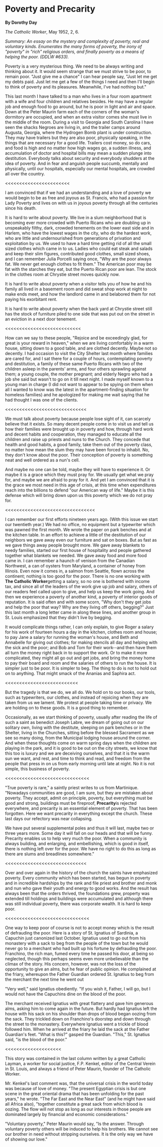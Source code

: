 Poverty and Precarity
=====================

**By Dorothy Day**

*The Catholic Worker*, May 1952, 2, 6.

*Summary: An essay on the mystery and complexity of poverty, real and
voluntary kinds. Enumerates the many forms of poverty, the irony of
"poverty" in "rich" religious orders, and finally poverty as a means of
helping the poor. (DDLW \#633).*

Poverty is a very mysterious thing. We need to be always writing and
thinking about it. It would seem strange that we must strive to be poor,
to remain poor. "Just give me a chance" I can hear people say, "Just let
me get my debts paid. Just let me get a few of the things I need and
then I'll begin to think of poverty and its pleasures. Meanwhile, I've
had nothing but."

This last month I have talked to a man who lives in a four room
apartment with a wife and four children and relatives besides. He may
have a regular job and enough food to go around, but he is poor in light
and air and space. Down at the Peter Maurin farm each of the corners of
the woman's dormitory are occupied, and when an extra visitor comes she
must live in the middle of the room. During a visit to Georgia and South
Carolina I have seen the shacks Negroes are living in, and the trailer
camps around Augusta, Georgia, where the Hydrogen Bomb plant is under
construction. They may have trailers but they are also poor, physically
speaking, in the things that are necessary for a good life. Trailers
cost money, so do cars, and food is high and no matter how high wages
go, a sudden illness, and accumulation of doctor and hospital bills may
mean a sudden plunge into destitution. Everybody talks about security
and everybody shudders at the idea of poverty. And in fear and anguish
people succumb, mentally and physically, until our hospitals, especially
our mental hospitals, are crowded all over the country.

\<\<\<\<\<\<\<\<\<\<\<\<\<\<\<\<\<\<\<\<\<\<\<

I am convinced that if we had an understanding and a love of poverty we
would begin to be as free and joyous as St. Francis, who had a passion
for Lady Poverty and lives on with us in joyous poverty through all the
centuries since his death.

It is hard to write about poverty. We live in a slum neighborhood that
is becoming ever more crowded with Puerto Ricans who are doubling up in
unspeakably filthy, dark, crowded tenements on the lower east side and
in Harlem, who have the lowest wages in the city, who do the hardest
work, who are little and undernourished from generations of privation
and exploitation by us. We used to have a hard time getting rid of all
the small sized clothes which came in to us. Ladies who could eat steak
and salads and keep their slim figures, contributed good clothes, small
sized shoes, and I can remember Julia Porcelli saying once, "Why are the
poor always fat. We never get enough clothes to fit them." The American
poor may be fat with the starches they eat, but the Puerto Rican poor
are lean. The stock in the clothes room at Chrystie street moves quickly
now.

It is hard to write about poverty when a visitor tells you of how he and
his family all lived in a basement room and did sweat shop work at night
to make ends meet, and how the landlord came in and belabored them for
not paying his exorbitant rent.

It is hard to write about poverty when the back yard at Chrystie street
still has the stock of furniture piled to one side that was put out on
the street in an eviction in a next door tenement.

\<\<\<\<\<\<\<\<\<\<\<\<\<\<\<\<\<\<\<\<\<\<\<\<\<\<\<

How can we say to these people, "Rejoice and be exceedingly glad, for
great is your reward in heaven," when we are living comfortably in a
warm house, sitting down to a good table, and are clothed decently.
Maybe not so decently. I had occasion to visit the City Shelter last
month where families are cared for, and I sat there for a couple of
hours, contemplating poverty and destitution, a family of these same
Puerto Ricans with two of the children asleep in the parents' arms, and
four others sprawling against them; a young couple, the mother pregnant;
and elderly Negro who had a job she said but wasn't to go on it till
next night. I made myself known to a young man in charge (I did not want
to appear to be spying on them when all I wanted to know was the latest
in the apartment-finding situation for homeless families) and he
apologized for making me wait saying that he had thought I was one of
the clients.

\<\<\<\<\<\<\<\<\<\<\<\<\<\<\<\<\<\<\<\<\<\<\<\<\<\<\<\<\<

We must talk about poverty because people lose sight of it, can scarcely
believe that it exists. So many decent people come in to visit us and
tell us how their families were brought up in poverty and how, through
hard work and decent habits and cooperation, they managed to educate all
the children and raise up priests and nuns to the Church. They concede
that health and good habits, a good family, take them out of the poverty
class, no matter how mean the slum they may have been forced to inhabit.
No, they don't know about the poor. Their conception of poverty is
something neat and well ordered as a nun's cell.

And maybe no one can be told, maybe they will have to experience it. Or
maybe it is a grace which they must pray for. We usually get what we
pray for, and maybe we are afraid to pray for it. And yet I am convinced
that it is the grace we most need in this age of crisis, at this time
when expenditures reach into the billions to defend "our American way of
life." Maybe it is this defense which will bring down upon us this
poverty which we do not pray for.

\<\<\<\<\<\<\<\<\<\<\<\<\<\<\<\<\<\<\<\<\<\<\<\<\<\<\<\<\<\<\<\<

I can remember our first efforts nineteen years ago. (With this issue we
start our twentieth year.) We had no office, no equipment but a
typewriter which was pawned the first month. We wrote the paper on park
benches and at the kitchen table. In an effort to achieve a little of
the destitution of our neighbors we gave away even our furniture and sat
on boxes. But as fast as we gave things away people brought more. We
gave away blankets to needy families, started our first house of
hospitality and people gathered together what blankets we needed. We
gave away food and more food came in. I can remember a haunch of venison
from the Canadian Northwest, a can of oysters from Maryland, a container
of honey from Illinois. Even now it comes in, a salmon from Seattle,
flown across the continent; nothing is too good for the poor. There is
no one working with **The Catholic Worker**getting a salary, so no one
is bothered with income tax, and since all of the leaders of the work
give up job and salary, others of our readers feel called upon to give,
and help us keep the work going. And then we experience a poverty of
another kind, a poverty of interior goods of reputation. It is said
often and with some scorn, "Why don't they get jobs and help the poor
that way? Why are they living off others, begging?" Just this last month
a long letter came in along these lines, and another group in St. Louis
emphasized that they didn't live by begging.

It would complicate things rather, I can only explain, to give Roger a
salary for his work of fourteen hours a day in the kitchen, clothes room
and house; to pay Jane a salary for running the woman's house, and Beth
and Annabelle for giving out clothes; for making stencils all day and
helping with the sick and the poor; and Bob and Tom for their work--and
then have them all turn the money right back in to support the work. Or
to make it more complicated, they might all go out and get jobs, and
bring the money home to pay their board and room and the salaries of
others to run the house. It is simpler just to be poor. It is simpler to
beg. The thing to do is not to hold out on to anything. That might smack
of the Ananias and Saphira act.

\<\<\<\<\<\<\<\<\<\<\<\<\<\<\<\<\<\<\<\<\<\<\<\<\<\<

But the tragedy is that we do, we all do. We hold on to our books, our
tools, such as typewriters, our clothes, and instead of rejoicing when
they are taken from us we lament. We protest at people taking time or
privacy. We are holding on to these goods. It is a good thing to
remember.

Occasionally, as we start thinking of poverty, usually after reading the
life of such a saint as benedict Joseph Labre, we dream of going out on
our solitary own, living with the destitute, sleeping on park benches or
in the Shelter, living in the Churches, sitting before the blessed
Sacrament as we see so many doing, from the Municipal lodging house
around the corner. And when these thoughts come on warm spring days when
the children are playing in the park, and it is good to be out on the
city streets, we know that this too is luxury and we are deceiving
ourselves, and that it is the warm sun we want, and rest, and time to
think and read, and freedom from the people that press in on us from
early morning until late at night. No it is not simple, this business of
poverty.

\<\<\<\<\<\<\<\<\<\<\<\<\<\<\<\<\<\<\<\<\<\<\<\<\<\<\<\<\<\<

"True poverty is rare," a saintly priest writes to us from Martinique.
"Nowadays communities are good, I am sure, but they are mistaken about
poverty. They accept, admit on principle, poverty, but everything must
be good and strong, buildings must be fireproof, **Precarity**is
rejected everywhere, and precarity is an essential element of poverty.
That has been forgotten. Here we want precarity in everything except the
church. These last days our refectory was near collapsing.

We have put several supplemental poles and thus it will last, maybe two
or three years more. Some day it will fall on our heads and that will be
funny. Precarity enables us to help very much the poor. When a community
is always building, and enlarging, and embellishing, which is good in
itself, there is nothing left over for the poor. We have no right to do
this as long as there are slums and breadlines somewhere."

\<\<\<\<\<\<\<\<\<\<\<\<\<\<\<\<\<\<\<\<\<\<\<\<\<\<\<\<\<

Over and over again in the history of the church the saints have
emphasized poverty. Every community which has been started, has begun in
poverty and in incredible hardships by the rank and file priest and
brother and monk and nun who gave their youth and energy to good works.
And the result has always been that the orders thrived, the foundations
grew, property was extended till holdings and buildings were accumulated
and although there was still individual poverty, there was corporate
wealth. It is hard to keep poor.

\<\<\<\<\<\<\<\<\<\<\<\<\<\<\<\<\<\<\<\<\<\<\<\<\<\<\<\<\<\<

One way to keep poor of course is not to accept money which is the
result of defrauding the poor. Here is a story of St. Ignatius of
Sardinia, a Capuchin just canonized last October. Ignatius used to go
out from his monastery with a sack to beg from the people of the town
but he would never go to a merchant who had built up his fortune by
defrauding the poor. Franchino, the rich man, fumed every time he passed
his door, at being so neglected, though this perhaps seems even more
unbelievable than the climax of the story. His concern, however, was not
the loss of the opportunity to give an alms, but he fear of public
opinion. He complained at the friary, whereupon the Father Guardian
ordered St. Ignatius to beg from the merchant the next time he went out

"Very well," said Ignatius obediently. "If you wish it, Father, I will
go, but I would not have the Capuchins dine on the blood of the poor.

The merchant received Ignatius with great flattery and gave him generous
alms, asking him to come again in the future. But hardly had Ignatius
left the house with his sack on his shoulder than drops of blood began
oozing from the sack. They trickled down on Franchino's doorstep and
down through the street to the monastery. Everywhere Ignatius went a
trickle of blood followed him. When he arrived at the friary he laid the
sack at the Father Guardian's feet. "What is this?" gasped the Guardian.
"This," St. Ignatius said, "is the blood of the poor."

\<\<\<\<\<\<\<\<\<\<\<\<\<\<\<\<\<\<\<\<

This story was contained in the last column written by a great Catholic
Layman, a worker for social justice, F.P. Kenkel, editor of the Central
Verein in St. Louis, and always a friend of Peter Maurin, founder of The
Catholic Worker.

Mr. Kenkel's last comment was, that the universal crisis in the world
today was because of love of money. "The present Egyptian crisis is but
one scene in the great oriental drama that has been unfolding for the
past years," he wrote. "The Far East and the Near East" (and he might
have said all Africa also), "together constitute a great sack from which
blood is oozing. The flow will not stop as long as our interests in
those people are dominated largely by financial and economic
considerations."

"Voluntary poverty," Peter Maurin would say, "Is the answer. Through
voluntary poverty others will be induced to help his brothers. We cannot
see our brother in need without stripping ourselves. It is the only way
we have of showing our love."
